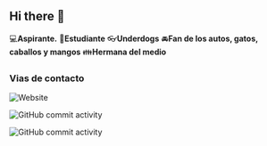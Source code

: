 ## Hi there 👋
:computer:**Aspirante.**
:pencil:**Estudiante**
:eyeglasses:**Underdogs**
:oncoming_automobile:**Fan de los autos, gatos, caballos y mangos**
:family:**Hermana del medio**

### Vias de contacto 

![Website](https://img.shields.io/website?url=https%3A%2F%2Fwww.instagram.com%2Fdgpz1890%3Figsh%3DOXdwaG5uZGd6aXRz)

![GitHub commit activity](https://img.shields.io/github/commit-activity/m/grecycapperez-byte/grecycapperez-byte)

![GitHub commit activity](https://img.shields.io/github/commit-activity/m/grecycapperez-byte/miPrimerRepo)

